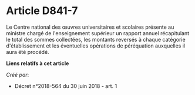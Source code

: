 # Article D841-7

Le Centre national des œuvres universitaires et scolaires présente au ministre chargé de l'enseignement supérieur un rapport
annuel récapitulant le total des sommes collectées, les montants reversés à chaque catégorie d'établissement et les
éventuelles opérations de péréquation auxquelles il aura été procédé.

**Liens relatifs à cet article**

_Créé par_:

  - Décret n°2018-564 du 30 juin 2018 - art. 1
